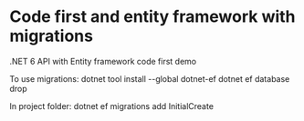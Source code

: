 # Code first and entity framework with migrations
.NET 6 API with Entity framework code first demo

To use migrations:
dotnet tool install --global dotnet-ef
dotnet ef database drop

In project folder:
dotnet ef migrations add InitialCreate

